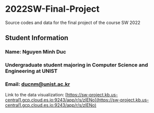 # 2022SW-Final-Project
Source codes and data for the final project of the course SW 2022

## Student Information
### Name: Nguyen Minh Duc
### Undergraduate student majoring in Computer Science and Engineering at UNIST
### Email: ducnm@unist.ac.kr

Link to the data visualization: [https://sw-project.kb.us-central1.gcp.cloud.es.io:9243/app/r/s/zIENo](https://sw-project.kb.us-central1.gcp.cloud.es.io:9243/app/r/s/zIENo)
